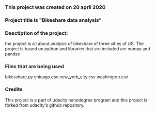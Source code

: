 ### This project was created on 20 april 2020

### Project title is "Bikeshare data analysis"

### Desctiption of the project:
the project is all about analysis of bikeshare of three cities of US.
The project is based on python and libraries that are included are numpy and pandas

### Files that are being used
bikesshare.py
chicago.csv
new_york_city.csv
washington.csv

### Credits
This project is a part of udacity nanodegree program
and this project is forked from udacity's github repository.

